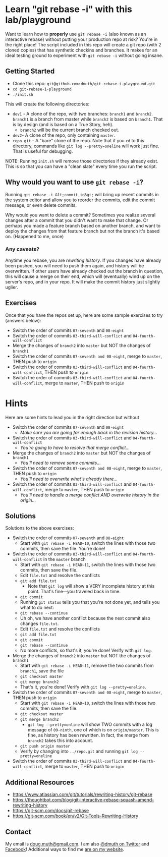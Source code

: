 
# Learn "git rebase -i" with this lab/playground

Want to learn how to **properly** use `git rebase -i` (also known as an interactive rebase) without putting your production
repo at risk?  You're in the right place!  The script included in this repo will create
a git repo (with 2 cloned copies) that has synthetic checkins and branches.  It makes
for an ideal testing ground to experiment with `git rebase -i` without going insane.


## Getting Started

- Clone this repo: `git@github.com:dmuth/git-rebase-i-playground.git`
- `cd git-rebase-i-playground`
- `./init.sh`

This will create the following directories:
- `dev1` - A clone of the repo, with two branches: `branch1` and `branch2`.  `branch1` is a branch from master while `branch2` is based on `branch1`.  That is by design (and is based on a True Story, heh).
   - `branch2` will be the current branch checked out.
- `dev2`- A clone of the repo, only containing `master`.
- `repo.git` - A "bare" clone of the repo.  Note that if you `cd` to this directory, commands like `git log --pretty=oneline` will work just fine. That is useful for debugging.

NOTE: Running `init.sh` will remove those directories if they already exist.  This is so that you can have a "clean slate" every time you run the script.


## Why would you want to use `git rebase -i`?

Running `git rebase -i &lt;commit_id&gt;` will bring up recent commits in the system editor and allow
you to reorder the commits, edit the commit message, or even delete commits.

Why would you want to delete a commit?  Sometimes you realize several changes after a commit that you
didn't want to make that change.  Or perhaps you made a feature branch based on another branch, and want
to deploy the changes from that feature branch but not the branch it's based on. (Happened to me, once)

### Any caveats?

Anytime you rebase, you are *rewriting history*.  If you changes have already been pushed, you will
need to push them again, and history will be overwritten.  If other users have already checked out
the branch in question, this will cause a merge on their end, which will (eventually) wind up on 
the server's repo, and in your repo.  It will make the commit history just slightly uglier.


## Exercises

Once that you have the repos set up, here are some sample exercises to try (answers below):

- Switch the order of commits `07-seventh` and `08-eight`
- Switch the order of commits `03-third-will-conflict` and `04-fourth-will-conflict`
- Merge the changes of `branch2` into `master` but NOT the changes of `branch1`
- Switch the order of commits `07-seventh and 08-eight`, merge to `master`, THEN push to `origin`
- Switch the order of commits `03-third-will-conflict` and `04-fourth-will-conflict`, THEN push to `origin`
- Switch the order of commits `03-third-will-conflict` and `04-fourth-will-conflict`, merge to `master`, THEN push to `origin`


# Hints

Here are some hints to lead you in the right direction but without

- Switch the order of commits `07-seventh` and `08-eight`
   - *Make sure you are going far enough back in the revision history...*
- Switch the order of commits `03-third-will-conflict` and `04-fourth-will-conflict`
   - *You're going to have to resolve that merge conflict...*
- Merge the changes of `branch2` into `master` but NOT the changes of `branch1`
   - *You'll need to remove some commits...*
- Switch the order of commits `07-seventh and 08-eight`, merge to `master`, THEN push to `origin`
   - *You'll need to overwrite what's already there...*
- Switch the order of commits `03-third-will-conflict` and `04-fourth-will-conflict`, merge to `master`, THEN push to `origin`
   - *You'll need to handle a merge conflict AND overwrite history in the origin...*


## Solutions

Solutions to the above exercises:

- Switch the order of commits `07-seventh` and `08-eight`
   - Start with `git rebase -i HEAD~10`, switch the lines with those two commits, then save the file. You're done!
- Switch the order of commits `03-third-will-conflict` and `04-fourth-will-conflict` in the `master` branch
   - Start with `git rebase -i HEAD~11`, switch the lines with those two commits, then save the file.
   - Edit `file.txt` and resolve the conflicts
   - `git add file.txt`
      - Note that `git log` will show a VERY incomplete history at this point. That's fine--you traveled back in time.
   - `git commit`
   - Running `git status` tells you that you're not done yet, and tells you what to do next:
   - `git rebase --continue`
   - Uh oh, we have another conflict because the next commit also changes `file.txt`.
   - Edit `file.txt` and resolve the conflicts
   - `git add file.txt`
   - `git commit`
   - `git rebase --continue`
   - No more conflicts, so that's it, you're done! Verify with `git log`.
- Merge the changes of `branch2` into `master` but NOT the changes of `branch1`
   - Start with `git rebase -i HEAD~11`, remove the two commits from `branch1`, save the file
   - `git checkout master`
   - `git merge branch2`
   - That's it, you're done!  Verify with `git log --pretty=oneline`.
- Switch the order of commits `07-seventh and 08-eight`, merge to `master`, THEN push to `origin`
   - Start with `git rebase -i HEAD~10`, switch the lines with those two commits, then save the file.
   - `git checkout master`
   - `git merge branch2`
      - `git log --pretty=online` will show TWO commits with a log message of `09-ninth`, one of which is on `origin/master`.  This is fine, as history has been rewritten.  In fact, the merge from `branch2` takes this into account.
   - `git push origin master`
   - Verify by changing into `../repo.git` and running `git log --pretty=oneline`
- Switch the order of commits `03-third-will-conflict` and `04-fourth-will-conflict`, merge to `master`, THEN push to `origin`


## Additional Resources

- https://www.atlassian.com/git/tutorials/rewriting-history/git-rebase
- https://thoughtbot.com/blog/git-interactive-rebase-squash-amend-rewriting-history
- https://git-scm.com/docs/git-rebase
- https://git-scm.com/book/en/v2/Git-Tools-Rewriting-History


## Contact

My email is doug.muth@gmail.com.  I am also <a href="http://twitter.com/dmuth">@dmuth on Twitter</a> 
and <a href="http://facebook.com/dmuth">Facebook</a>!  Additional ways to find me <a href="http://www.dmuth.org/contact">are on my website</a>.

